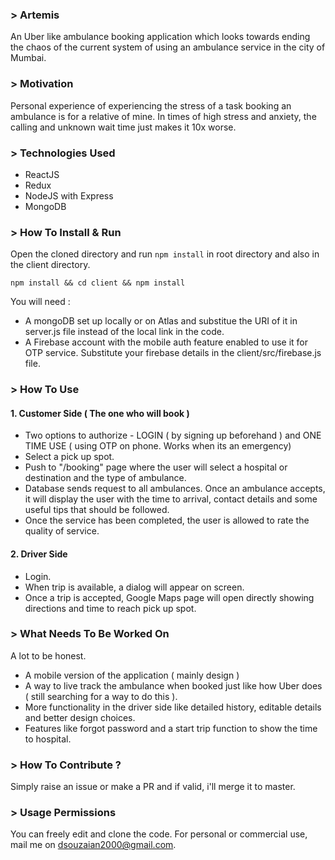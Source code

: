 ### > Artemis 
An Uber like ambulance booking application which looks towards ending the chaos of the current system of using an ambulance service in the city of Mumbai.
### > Motivation
Personal experience of experiencing the stress of a task booking an ambulance is for a relative of mine. In times of high stress and anxiety, the calling and unknown wait time just makes it 10x worse.
### > Technologies Used

 - ReactJS
 - Redux
 - NodeJS with Express
 - MongoDB
 
### > How To Install & Run
Open the cloned directory and run `npm install` in root directory and also in the client directory.

    npm install && cd client && npm install

You will need :
 - A mongoDB set up locally or on Atlas and substitue the URI of it in server.js file instead of the local link in the code.
 - A Firebase account with the mobile auth feature enabled to use it for OTP service. Substitute your firebase details in the client/src/firebase.js file.

### > How To Use
   #### 1. Customer Side ( The one who will book )
   

 - Two options to authorize - LOGIN ( by signing up beforehand ) and ONE TIME USE ( using OTP on phone. Works when its an emergency)
 -  Select a pick up spot.
 - Push to "/booking" page where the user will select a hospital or destination and the type of ambulance.
 - Database sends request to all ambulances. Once an ambulance accepts, it will display the user with the time to arrival, contact details and some useful tips that should be followed.
 - Once the service has been completed, the user is allowed to rate the quality of service.
#### 2. Driver Side

 - Login.
 - When trip is available, a dialog will appear on screen.
 - Once a trip is accepted, Google Maps page will open directly showing directions and time to reach pick up spot.
 
### > What Needs To Be Worked On
A lot to be honest.

 - A mobile version of the application ( mainly  design )
 - A way to live track the ambulance when booked just like how Uber does ( still searching for a way to do this ).
 - More functionality in the driver side like detailed history, editable details and better design choices.
 - Features like forgot password and a start trip function to show the time to hospital.

### > How To Contribute ?
Simply raise an issue or make a PR and if valid, i'll merge it to master.

### > Usage Permissions
You can freely edit and clone the code. For personal or commercial use, mail me on dsouzaian2000@gmail.com.

